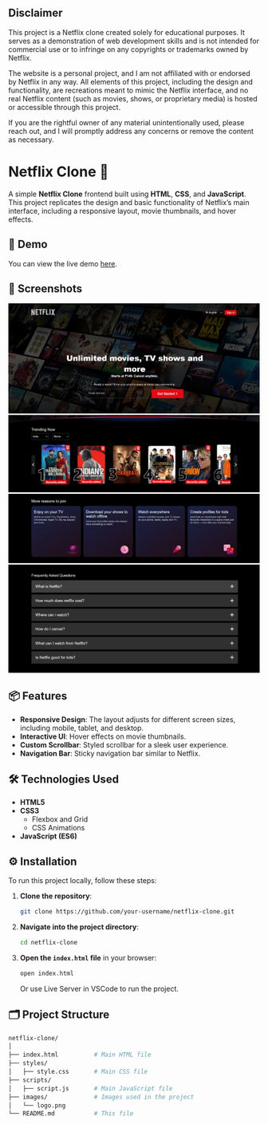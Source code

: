 ## Disclaimer
This project is a Netflix clone created solely for educational purposes. It serves as a demonstration of web development skills and is not intended for commercial use or to infringe on any copyrights or trademarks owned by Netflix.

The website is a personal project, and I am not affiliated with or endorsed by Netflix in any way. All elements of this project, including the design and functionality, are recreations meant to mimic the Netflix interface, and no real Netflix content (such as movies, shows, or proprietary media) is hosted or accessible through this project.

If you are the rightful owner of any material unintentionally used, please reach out, and I will promptly address any concerns or remove the content as necessary.
# Netflix Clone 🎥

A simple **Netflix Clone** frontend built using **HTML**, **CSS**, and **JavaScript**. This project replicates the design and basic functionality of Netflix’s main interface, including a responsive layout, movie thumbnails, and hover effects.

## 🚀 Demo

You can view the live demo [here](https://your-demo-link.com). 

## 📸 Screenshots

![Netflix Clone Screenshot](images/s1.png) 
![Netflix Clone Screenshot](images/s2.png) 
![Netflix Clone Screenshot](images/s3.png) 
![Netflix Clone Screenshot](images/s4.png) 

## 📦 Features

- **Responsive Design**: The layout adjusts for different screen sizes, including mobile, tablet, and desktop.
- **Interactive UI**: Hover effects on movie thumbnails.
- **Custom Scrollbar**: Styled scrollbar for a sleek user experience.
- **Navigation Bar**: Sticky navigation bar similar to Netflix.

## 🛠️ Technologies Used

- **HTML5**
- **CSS3**
  - Flexbox and Grid
  - CSS Animations
- **JavaScript (ES6)**

## ⚙️ Installation

To run this project locally, follow these steps:

1. **Clone the repository**:

    ```bash
    git clone https://github.com/your-username/netflix-clone.git
    ```

2. **Navigate into the project directory**:

    ```bash
    cd netflix-clone
    ```

3. **Open the `index.html` file** in your browser:

    ```bash
    open index.html
    ```
    Or use Live Server in VSCode to run the project.

## 🗂️ Project Structure

```bash
netflix-clone/
│
├── index.html          # Main HTML file
├── styles/             
│   ├── style.css       # Main CSS file
├── scripts/            
│   ├── script.js       # Main JavaScript file
├── images/             # Images used in the project
│   └── logo.png
└── README.md           # This file
